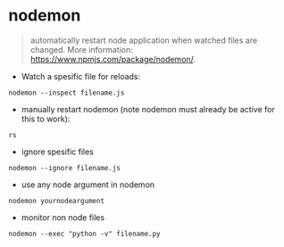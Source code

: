 # nodemon

> automatically restart node application when watched files are changed.
> More information: <https://www.npmjs.com/package/nodemon/>.

- Watch a spesific file for reloads:

`nodemon --inspect filename.js`

- manually restart nodemon (note nodemon must already be active for this to work):

`rs`

- ignore spesific files

`nodemon --ignore filename.js`

- use any node argument in nodemon

`nodemon yournodeargument`

- monitor non node files

`nodemon --exec "python -v" filename.py`

